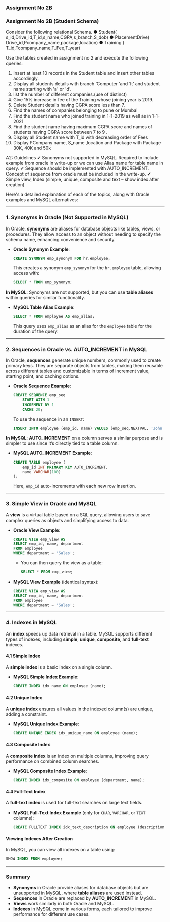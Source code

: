 ### Assignment No 2B

### Assignment No 2B (Student Schema)
Consider the following relational Schema.
● Student( s_id,Drive_id,T_id,s_name,CGPA,s_branch,S_dob)
● PlacementDrive( Drive_id,Pcompany_name,package,location)
● Training ( T_id,Tcompany_name,T_Fee,T_year)

Use the tables created in assignment no 2 and execute the following queries:
1. Insert at least 10 records in the Student table and insert other tables accordingly.
2. Display all students details with branch ‘Computer ‘and ‘It’ and student name
starting with 'a' or 'd'.
3. list the number of different companies.(use of distinct)
4. Give 15% increase in fee of the Training whose joining year is 2019.
5. Delete Student details having CGPA score less than 7.
6. Find the names of companies belonging to pune or Mumbai 
7. Find the student name who joined training in 1-1-2019 as well as in 1-1-2021
8. Find the student name having maximum CGPA score and names of students
having CGPA score between 7 to 9 .
9. Display all Student name with T_id with decreasing order of Fees
10. Display PCompany name, S_name ,location and Package with Package 30K,
40K and 50k

A2: Guidelines
✔ Synonyms not supported in MySQL. Required to include example from oracle in
write-up or we can use Alias name for table name in query.
✔ Sequence should be implemented with AUTO_INCREMENT. Concept of sequence from oracle must be included in the write-up.
✔ Simple view, Index (simple, unique, composite and text – show index after
creation)


Here's a detailed explanation of each of the topics, along with Oracle examples and MySQL alternatives:

---

### 1. Synonyms in Oracle (Not Supported in MySQL)
In Oracle, **synonyms** are aliases for database objects like tables, views, or procedures. They allow access to an object without needing to specify the schema name, enhancing convenience and security.

- **Oracle Synonym Example**:
    ```sql
    CREATE SYNONYM emp_synonym FOR hr.employee;
    ```
    This creates a synonym `emp_synonym` for the `hr.employee` table, allowing access with:
    ```sql
    SELECT * FROM emp_synonym;
    ```

**In MySQL**: Synonyms are not supported, but you can use **table aliases** within queries for similar functionality.
- **MySQL Table Alias Example**:
    ```sql
    SELECT * FROM employee AS emp_alias;
    ```
    This query uses `emp_alias` as an alias for the `employee` table for the duration of the query.

---

### 2. Sequences in Oracle vs. AUTO_INCREMENT in MySQL
In Oracle, **sequences** generate unique numbers, commonly used to create primary keys. They are separate objects from tables, making them reusable across different tables and customizable in terms of increment value, starting point, and caching options.

- **Oracle Sequence Example**:
    ```sql
    CREATE SEQUENCE emp_seq
        START WITH 1
        INCREMENT BY 1
        CACHE 20;
    ```

    To use the sequence in an `INSERT`:
    ```sql
    INSERT INTO employee (emp_id, name) VALUES (emp_seq.NEXTVAL, 'John Doe');
    ```

**In MySQL**: **AUTO_INCREMENT** on a column serves a similar purpose and is simpler to use since it’s directly tied to a table column.

- **MySQL AUTO_INCREMENT Example**:
    ```sql
    CREATE TABLE employee (
        emp_id INT PRIMARY KEY AUTO_INCREMENT,
        name VARCHAR(100)
    );
    ```
    Here, `emp_id` auto-increments with each new row insertion.

---

### 3. Simple View in Oracle and MySQL
A **view** is a virtual table based on a SQL query, allowing users to save complex queries as objects and simplifying access to data.

- **Oracle View Example**:
    ```sql
    CREATE VIEW emp_view AS
    SELECT emp_id, name, department
    FROM employee
    WHERE department = 'Sales';
    ```
    - You can then query the view as a table:
      ```sql
      SELECT * FROM emp_view;
      ```

- **MySQL View Example** (identical syntax):
    ```sql
    CREATE VIEW emp_view AS
    SELECT emp_id, name, department
    FROM employee
    WHERE department = 'Sales';
    ```

---

### 4. Indexes in MySQL
An **index** speeds up data retrieval in a table. MySQL supports different types of indexes, including **simple**, **unique**, **composite**, and **full-text** indexes.

#### 4.1 Simple Index
A **simple index** is a basic index on a single column.
- **MySQL Simple Index Example**:
    ```sql
    CREATE INDEX idx_name ON employee (name);
    ```

#### 4.2 Unique Index
A **unique index** ensures all values in the indexed column(s) are unique, adding a constraint.
- **MySQL Unique Index Example**:
    ```sql
    CREATE UNIQUE INDEX idx_unique_name ON employee (name);
    ```

#### 4.3 Composite Index
A **composite index** is an index on multiple columns, improving query performance on combined column searches.
- **MySQL Composite Index Example**:
    ```sql
    CREATE INDEX idx_composite ON employee (department, name);
    ```

#### 4.4 Full-Text Index
A **full-text index** is used for full-text searches on large text fields.
- **MySQL Full-Text Index Example** (only for `CHAR`, `VARCHAR`, or `TEXT` columns):
    ```sql
    CREATE FULLTEXT INDEX idx_text_description ON employee (description);
    ```

#### Viewing Indexes After Creation
In MySQL, you can view all indexes on a table using:
```sql
SHOW INDEX FROM employee;
```

--- 

### Summary
- **Synonyms** in Oracle provide aliases for database objects but are unsupported in MySQL, where **table aliases** are used instead.
- **Sequences** in Oracle are replaced by **AUTO_INCREMENT** in MySQL.
- **Views** work similarly in both Oracle and MySQL.
- **Indexes** in MySQL come in various forms, each tailored to improve performance for different use cases.